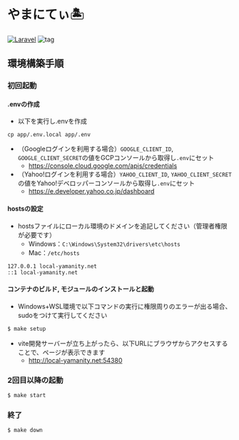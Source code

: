 # やまにてぃ🏝

[![Laravel](https://github.com/mjtakenon/hakoniwa/actions/workflows/laravel.yml/badge.svg?branch=main)](https://github.com/mjtakenon/hakoniwa/actions/workflows/laravel.yml) ![tag](https://img.shields.io/github/v/tag/mjtakenon/hakoniwa)


## 環境構築手順

### 初回起動

#### .envの作成

- 以下を実行し.envを作成

```shell
cp app/.env.local app/.env
```

- （Googleログインを利用する場合）`GOOGLE_CLIENT_ID`, `GOOGLE_CLIENT_SECRET`の値をGCPコンソールから取得し`.env`にセット
  - https://console.cloud.google.com/apis/credentials
- （Yahoo!ログインを利用する場合）`YAHOO_CLIENT_ID`, `YAHOO_CLIENT_SECRET`の値をYahoo!デベロッパーコンソールから取得し`.env`にセット
  - https://e.developer.yahoo.co.jp/dashboard

#### hostsの設定

- hostsファイルにローカル環境のドメインを追記してください（管理者権限が必要です）
  - Windows：`C:\Windows\System32\drivers\etc\hosts`
  - Mac：`/etc/hosts`

```
127.0.0.1 local-yamanity.net
::1 local-yamanity.net
```

#### コンテナのビルド, モジュールのインストールと起動

- Windows+WSL環境で以下コマンドの実行に権限周りのエラーが出る場合、sudoをつけて実行してください

```sh
$ make setup
```

- vite開発サーバーが立ち上がったら、以下URLにブラウザからアクセスすることで、ページが表示できます
  - http://local-yamanity.net:54380

### 2回目以降の起動

```sh
$ make start
```

### 終了

```sh
$ make down
```
